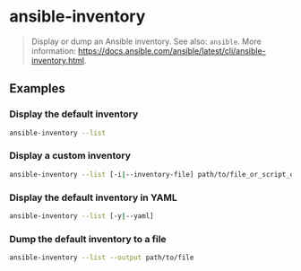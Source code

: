 # ansible-inventory

> Display or dump an Ansible inventory. See also: `ansible`. More information: <https://docs.ansible.com/ansible/latest/cli/ansible-inventory.html>.

## Examples

### Display the default inventory

```bash
ansible-inventory --list
```

### Display a custom inventory

```bash
ansible-inventory --list [-i|--inventory-file] path/to/file_or_script_or_directory
```

### Display the default inventory in YAML

```bash
ansible-inventory --list [-y|--yaml]
```

### Dump the default inventory to a file

```bash
ansible-inventory --list --output path/to/file
```
